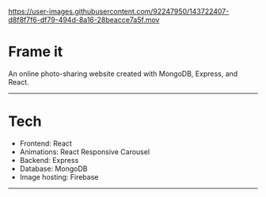 
https://user-images.githubusercontent.com/92247950/143722407-d8f8f7f6-df79-494d-8a16-28beacce7a5f.mov


# Frame it
An online photo-sharing website created with MongoDB, Express, and React.

---

# Tech
- Frontend: React
- Animations: React Responsive Carousel
- Backend: Express
- Database: MongoDB
- Image hosting: Firebase

---

